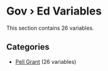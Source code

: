 # Gov › Ed Variables

This section contains 26 variables.

## Categories

- [Pell Grant](pell_grant/index.md) (26 variables)
